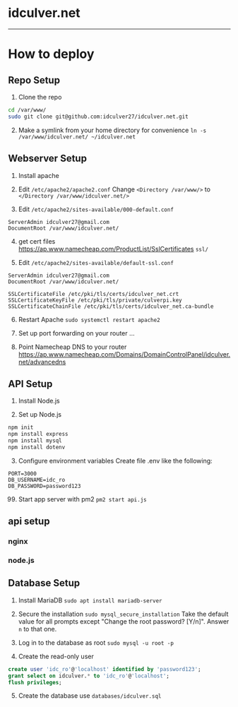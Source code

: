 # idculver.net

---

# How to deploy

## Repo Setup
1. Clone the repo
```bash
cd /var/www/
sudo git clone git@github.com:idculver27/idculver.net.git
```

2. Make a symlink from your home directory for convenience
`ln -s /var/www/idculver.net/ ~/idculver.net`

## Webserver Setup
1. Install apache

2. Edit `/etc/apache2/apache2.conf`
Change `<Directory /var/www/>` to `</Directory /var/www/idculver.net/>`

3. Edit `/etc/apache2/sites-available/000-default.conf`
```
ServerAdmin idculver27@gmail.com
DocumentRoot /var/www/idculver.net/
```

4. get cert files
https://ap.www.namecheap.com/ProductList/SslCertificates
`ssl/`

5. Edit `/etc/apache2/sites-available/default-ssl.conf`
```
ServerAdmin idculver27@gmail.com
DocumentRoot /var/www/idculver.net/

SSLCertificateFile /etc/pki/tls/certs/idculver_net.crt
SSLCertificateKeyFile /etc/pki/tls/private/culverpi.key
SSLCertificateChainFile /etc/pki/tls/certs/idculver_net.ca-bundle
```

6. Restart Apache
`sudo systemctl restart apache2`

7. Set up port forwarding on your router
...

8. Point Namecheap DNS to your router
https://ap.www.namecheap.com/Domains/DomainControlPanel/idculver.net/advancedns

## API Setup
1. Install Node.js

2. Set up Node.js
```bash
npm init
npm install express
npm install mysql
npm install dotenv
```

3. Configure environment variables
Create file .env like the following:
```
PORT=3000
DB_USERNAME=idc_ro
DB_PASSWORD=password123
```

99. Start app server with pm2
`pm2 start api.js`

## api setup
### nginx
### node.js



## Database Setup
1. Install MariaDB
`sudo apt install mariadb-server`

2. Secure the installation
`sudo mysql_secure_installation`
Take the default value for all prompts except "Change the root password? [Y/n]". Answer `n` to that one.

3. Log in to the database as root
`sudo mysql -u root -p`

4. Create the read-only user
```sql
create user 'idc_ro'@'localhost' identified by 'password123';
grant select on idculver.* to 'idc_ro'@'localhost';
flush privileges;
```

5. Create the database
use `databases/idculver.sql`
